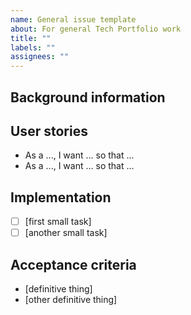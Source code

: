 ```yaml
---
name: General issue template
about: For general Tech Portfolio work
title: ""
labels: ""
assignees: ""
---
```


## Background information

<!-- description, links, etc. -->

## User stories

<!-- one or more -->

- As a ..., I want ... so that ...
- As a ..., I want ... so that ...

## Implementation

- [ ] [first small task]
- [ ] [another small task]

## Acceptance criteria

- [definitive thing]
- [other definitive thing]
